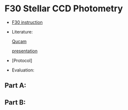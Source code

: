 # F30 Stellar CCD Photometry

- [F30 instruction](http://www.kip.uni-heidelberg.de/fp-computer/fp75/fp30.pdf)

- Literature: 

  [Qucam](http://www.qucam.com/ccd.html)

  [presentation](http://www2.mpia.de/AO/INSTRUMENTS/FPRAKT/All_about_CCDs_by_Simon_Tulloch.pdf)

- [Protocol]

- Evaluation:

## Part A: 

### 

## Part B: 

### 


